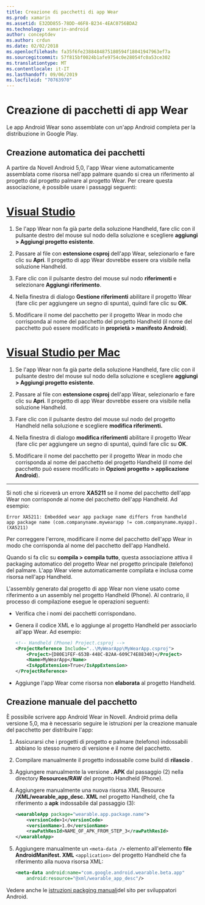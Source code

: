 ```yaml
---
title: Creazione di pacchetti di app Wear
ms.prod: xamarin
ms.assetid: E32DD855-78DD-46F8-B234-4EAC0756BDA2
ms.technology: xamarin-android
author: conceptdev
ms.author: crdun
ms.date: 02/02/2018
ms.openlocfilehash: fa35f6fe2388484875180594f18041947963ef7a
ms.sourcegitcommit: 57f815bf0024b1afe9754c0e28054fc0a53ce302
ms.translationtype: MT
ms.contentlocale: it-IT
ms.lasthandoff: 09/06/2019
ms.locfileid: "70763970"
---
```

# <a name="packaging-wear-apps"></a>Creazione di pacchetti di app Wear

Le app Android Wear sono assemblate con un'app Android completa per la distribuzione in Google Play. 

## <a name="automatic-packaging"></a>Creazione automatica dei pacchetti

A partire da Novell Android 5,0, l'app Wear viene automaticamente assemblata come risorsa nell'app palmare quando si crea un riferimento al progetto dal progetto palmare al progetto Wear. Per creare questa associazione, è possibile usare i passaggi seguenti: 

# <a name="visual-studiotabwindows"></a>[Visual Studio](#tab/windows)

1. Se l'app Wear non fa già parte della soluzione Handheld, fare clic con il pulsante destro del mouse sul nodo della soluzione e scegliere **aggiungi > Aggiungi progetto esistente**.

2. Passare al file con **estensione csproj** dell'app Wear, selezionarlo e fare clic su **Apri**. Il progetto di app Wear dovrebbe essere ora visibile nella soluzione Handheld.

3. Fare clic con il pulsante destro del mouse sul nodo **riferimenti** e selezionare **Aggiungi riferimento**.

4. Nella finestra di dialogo **Gestione riferimenti** abilitare il progetto Wear (fare clic per aggiungere un segno di spunta), quindi fare clic su **OK**.

5. Modificare il nome del pacchetto per il progetto Wear in modo che corrisponda al nome del pacchetto del progetto Handheld (il nome del pacchetto può essere modificato in **proprietà > manifesto Android**).

# <a name="visual-studio-for-mactabmacos"></a>[Visual Studio per Mac](#tab/macos)

1. Se l'app Wear non fa già parte della soluzione Handheld, fare clic con il pulsante destro del mouse sul nodo della soluzione e scegliere **aggiungi > Aggiungi progetto esistente**.

2. Passare al file con **estensione csproj** dell'app Wear, selezionarlo e fare clic su **Apri**. Il progetto di app Wear dovrebbe essere ora visibile nella soluzione Handheld.

3. Fare clic con il pulsante destro del mouse sul nodo del progetto Handheld nella soluzione e scegliere **modifica riferimenti.**

4. Nella finestra di dialogo **modifica riferimenti** abilitare il progetto Wear (fare clic per aggiungere un segno di spunta), quindi fare clic su **OK**.

5. Modificare il nome del pacchetto per il progetto Wear in modo che corrisponda al nome del pacchetto del progetto Handheld (il nome del pacchetto può essere modificato in **Opzioni progetto > applicazione Android**).

-----

Si noti che si riceverà un errore **XA5211** se il nome del pacchetto dell'app Wear non corrisponde al nome del pacchetto dell'app Handheld. Ad esempio:

```shell
Error XA5211: Embedded wear app package name differs from handheld 
app package name (com.companyname.mywearapp != com.companyname.myapp). (XA5211)
```

Per correggere l'errore, modificare il nome del pacchetto dell'app Wear in modo che corrisponda al nome del pacchetto dell'app Handheld.

Quando si fa clic su **compila > compila tutto**, questa associazione attiva il packaging automatico del progetto Wear nel progetto principale (telefono) del palmare. L'app Wear viene automaticamente compilata e inclusa come risorsa nell'app Handheld.

L'assembly generato dal progetto di app Wear non viene usato come riferimento a un assembly nel progetto Handheld (Phone). Al contrario, il processo di compilazione esegue le operazioni seguenti:

- Verifica che i nomi dei pacchetti corrispondano. 

- Genera il codice XML e lo aggiunge al progetto Handheld per associarlo all'app Wear. Ad esempio: 

    ```xml
    <!-- Handheld (Phone) Project.csproj -->
    <ProjectReference Include="..\MyWearApp\MyWearApp.csproj">
        <Project>{D80E1FEF-653B-448C-B2AA-609C74E88340}</Project>
        <Name>MyWearApp</Name>
        <IsAppExtension>True</IsAppExtension>
    </ProjectReference>
    ```

- Aggiunge l'app Wear come risorsa non **elaborata** al progetto Handheld. 

## <a name="manual-packaging"></a>Creazione manuale del pacchetto

È possibile scrivere app Android Wear in Novell. Android prima della versione 5,0, ma è necessario seguire le istruzioni per la creazione manuale del pacchetto per distribuire l'app: 

1. Assicurarsi che i progetti di progetto e palmare (telefono) indossabili abbiano lo stesso numero di versione e il nome del pacchetto.

2. Compilare manualmente il progetto indossabile come build di **rilascio** .

3. Aggiungere manualmente la versione **. APK** dal passaggio (2) nella directory **Resources/RAW** del progetto Handheld (Phone).

4. Aggiungere manualmente una nuova risorsa XML Resource **/XML/wearable_app_desc. XML** nel progetto Handheld, che fa riferimento a **apk** indossabile dal passaggio (3):

    ```xml
    <wearableApp package="wearable.app.package.name">
        <versionCode>1</versionCode>
        <versionName>1.0</versionName>
        <rawPathResId>NAME_OF_APK_FROM_STEP_3</rawPathResId>
    </wearableApp>
    ```

5. Aggiungere manualmente un `<meta-data />` elemento all'elemento **file AndroidManifest. XML** `<application>` del progetto Handheld che fa riferimento alla nuova risorsa XML:

    ```xml
    <meta-data android:name="com.google.android.wearable.beta.app"
        android:resource="@xml/wearable_app_desc"/>
    ```

Vedere anche le [istruzioni packging manuali](https://developer.android.com/training/wearables/apps/packaging.html#PackageManually)del sito per sviluppatori Android.
